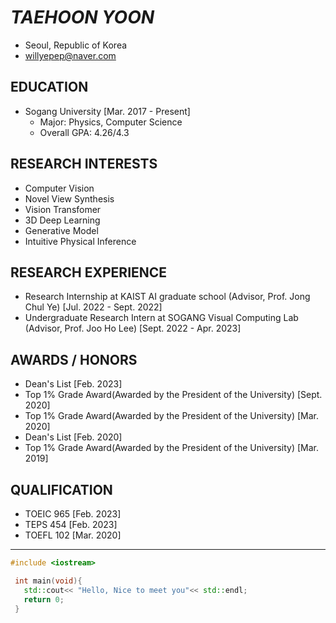 # ***TAEHOON YOON***
- Seoul, Republic of Korea
- willyepep@naver.com

## EDUCATION
- Sogang University    [Mar. 2017 - Present]
  - Major: Physics, Computer Science
  - Overall GPA: 4.26/4.3

## RESEARCH INTERESTS
- Computer Vision
- Novel View Synthesis
- Vision Transfomer
- 3D Deep Learning
- Generative Model
- Intuitive Physical Inference

## RESEARCH EXPERIENCE
- Research Internship at KAIST AI graduate school (Advisor, Prof. Jong Chul Ye)    [Jul. 2022 - Sept. 2022]
- Undergraduate Research Intern at SOGANG Visual Computing Lab (Advisor, Prof. Joo Ho Lee)     [Sept. 2022 - Apr. 2023]

## AWARDS / HONORS
- Dean's List    [Feb. 2023]
- Top 1% Grade Award(Awarded by the President of the University)    [Sept. 2020]
- Top 1% Grade Award(Awarded by the President of the University)    [Mar. 2020]
- Dean's List    [Feb. 2020]
- Top 1% Grade Award(Awarded by the President of the University)    [Mar. 2019]

## QUALIFICATION
- TOEIC 965    [Feb. 2023]
- TEPS  454    [Feb. 2023]
- TOEFL 102    [Mar. 2020]

- - -

 ```C++
 #include <iostream>
 
  int main(void){
    std::cout<< "Hello, Nice to meet you"<< std::endl;
    return 0;
  }
 ```
 
<!---
sillsill777/sillsill777 is a ✨ special ✨ repository because its `README.md` (this file) appears on your GitHub profile.
You can click the Preview link to take a look at your changes.
--->
